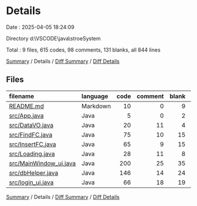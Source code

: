 # Details

Date : 2025-04-05 18:24:09

Directory d:\\VSCODE\\java\\stroeSystem

Total : 9 files,  615 codes, 98 comments, 131 blanks, all 844 lines

[Summary](results.md) / Details / [Diff Summary](diff.md) / [Diff Details](diff-details.md)

## Files
| filename | language | code | comment | blank | total |
| :--- | :--- | ---: | ---: | ---: | ---: |
| [README.md](/README.md) | Markdown | 10 | 0 | 9 | 19 |
| [src/App.java](/src/App.java) | Java | 5 | 0 | 2 | 7 |
| [src/DataVO.java](/src/DataVO.java) | Java | 20 | 11 | 4 | 35 |
| [src/FindFC.java](/src/FindFC.java) | Java | 75 | 10 | 15 | 100 |
| [src/InsertFC.java](/src/InsertFC.java) | Java | 65 | 9 | 15 | 89 |
| [src/Loading.java](/src/Loading.java) | Java | 28 | 11 | 8 | 47 |
| [src/MainWindow\_ui.java](/src/MainWindow_ui.java) | Java | 200 | 25 | 35 | 260 |
| [src/dbHelper.java](/src/dbHelper.java) | Java | 146 | 14 | 24 | 184 |
| [src/login\_ui.java](/src/login_ui.java) | Java | 66 | 18 | 19 | 103 |

[Summary](results.md) / Details / [Diff Summary](diff.md) / [Diff Details](diff-details.md)